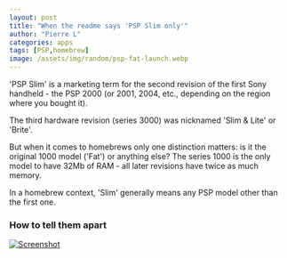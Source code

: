 ```yaml
---
layout: post
title: "When the readme says 'PSP Slim only'"
author: "Pierre L"
categories: apps
tags: [PSP,homebrew]
image: /assets/img/random/psp-fat-launch.webp
---
```


'PSP Slim' is a marketing term for the second revision of the first Sony handheld - the PSP 2000 (or 2001, 2004, etc., depending on the region where you bought it). 

The third hardware revision (series 3000) was nicknamed 'Slim & Lite' or 'Brite'.

But when it comes to homebrews only one distinction matters: is it the original 1000 model ('Fat') or anything else? The series 1000 is the only model to have 32Mb of RAM - all later revisions have twice as much memory. 

In a homebrew context, 'Slim' generally means any PSP model other than the first one.

### How to tell them apart

[![Screenshot](https://github.com/PSP-Archive/PSP-Archive.github.io/raw/gh-pages/assets/img/random/PSP_comparison_R4.webp)](https://github.com/PSP-Archive/PSP-Archive.github.io/raw/gh-pages/assets/img/random/PSP_comparison_R4.webp)
